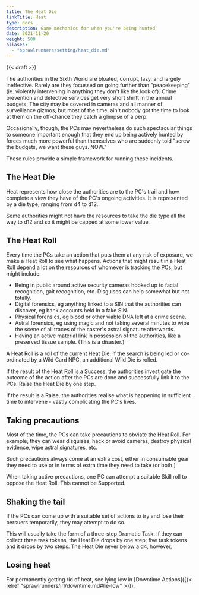```yaml
---
title: The Heat Die
linkTitle: Heat
type: docs
description: Game mechanics for when you're being hunted
date: 2021-11-20
weight: 500
aliases:
  - "sprawlrunners/setting/heat_die.md"
---
```


{{< draft >}}

The authorities in the Sixth World are bloated, corrupt, lazy, and largely ineffective. Rarely are they focussed on going further than "peacekeeping" (ie. violently intervening in anything they don't like the look of). Crime prevention and detective services get very short shrift in the annual budgets. The city may be covered in cameras and all manner of surveillance gizmos, but most of the time, ain't nobody got the time to look at them on the off-chance they catch a glimpse of a perp.

Occasionally, though, the PCs may nevertheless do such spectacular things to someone important enough that they end up being actively hunted by forces much more powerful than themselves who are suddenly told "screw the budgets, we want these guys. NOW." 

These rules provide a simple framework for running these incidents.

## The Heat Die

Heat represents how close the authorities are to the PC's trail and how complete a view they have of the PC's ongoing activities. It is represented by a die type, ranging from d4 to d12.

Some authorities might not have the resources to take the die type all the way to d12 and so it might be capped at some lower value.

## The Heat Roll

Every time the PCs take an action that puts them at any risk of exposure, we make a Heat Roll to see what happens. Actions that might result in a Heat Roll depend a lot on the resources of whomever is tracking the PCs, but might include:

* Being in public around active security cameras hooked up to facial recognition, gait recognition, etc. Disguises can help somewhat but not totally.
* Digital forensics, eg anything linked to a SIN that the authorities can discover, eg bank accounts held in a fake SIN.
* Physical forensics, eg blood or other viable DNA left at a crime scene.
* Astral forensics, eg using magic and not taking several minutes to wipe the scene of all traces of the caster's astral signature afterwards.
* Having an active material link in possession of the authorities, like a preserved tissue sample. (This is a disaster.)

A Heat Roll is a roll of the current Heat Die. If the search is being led or co-ordinated by a Wild Card NPC, an additional Wild Die is rolled.

If the result of the Heat Roll is a Success, the authorities investigate the outcome of the action after the PCs are done and successfully link it to the PCs. Raise the Heat Die by one step.

If the result is a Raise, the authorities realise what is happening in sufficient time to intervene - vastly complicating the PC's lives.

## Taking precautions

Most of the time, the PCs can take precautions to obviate the Heat Roll. For example, they can wear disguises, hack or avoid cameras, destroy physical evidence, wipe astral signatures, etc.

Such precautions always come at an extra cost, either in consumable gear they need to use or in terms of extra time they need to take (or both.)

When taking active precautions, one PC can attempt a suitable Skill roll to oppose the Heat Roll. This cannot be Supported. 

## Shaking the tail

If the PCs can come up with a suitable set of actions to try and lose their persuers temporarily, they may attempt to do so.

This will usually take the form of a three-step Dramatic Task. If they can collect three task tokens, the Heat Die drops by one step; five task tokens and it drops by two steps. The Heat Die never below a d4, however,

## Losing heat

For permanently getting rid of heat, see lying low in [Downtime Actions]({{< relref "sprawlrunners/irl/downtime.md#lie-low" >}}).